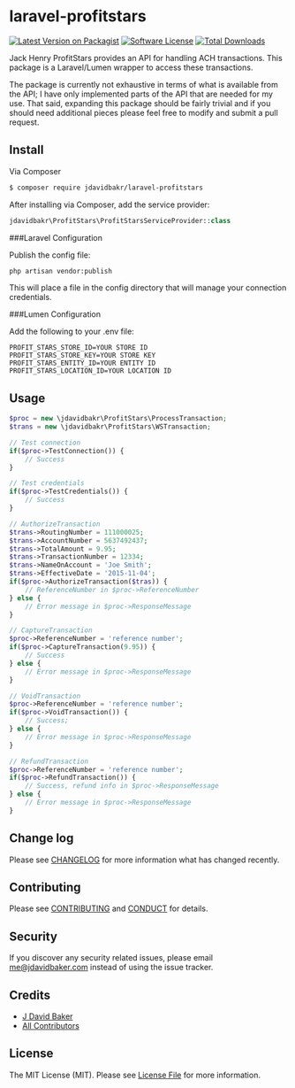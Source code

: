 # laravel-profitstars

[![Latest Version on Packagist][ico-version]][link-packagist]
[![Software License][ico-license]](LICENSE.md)
[![Total Downloads][ico-downloads]][link-downloads]

Jack Henry ProfitStars provides an API for handling ACH transactions. This package is a Laravel/Lumen wrapper
to access these transactions.

The package is currently not exhaustive in terms of what is available from the API; I have only implemented
parts of the API that are needed for my use.  That said, expanding this package should be fairly trivial
and if you should need additional pieces please feel free to modify and submit a pull request.

## Install

Via Composer

``` bash
$ composer require jdavidbakr/laravel-profitstars
```

After installing via Composer, add the service provider:

``` php
jdavidbakr\ProfitStars\ProfitStarsServiceProvider::class
```
###Laravel Configuration

Publish the config file:

``` bash
php artisan vendor:publish
```

This will place a file in the config directory that will manage your connection credentials. 

###Lumen Configuration

Add the following to your .env file:

```
PROFIT_STARS_STORE_ID=YOUR STORE ID
PROFIT_STARS_STORE_KEY=YOUR STORE KEY
PROFIT_STARS_ENTITY_ID=YOUR ENTITY ID
PROFIT_STARS_LOCATION_ID=YOUR LOCATION ID
```

## Usage

``` php
$proc = new \jdavidbakr\ProfitStars\ProcessTransaction;
$trans = new \jdavidbakr\ProfitStars\WSTransaction;

// Test connection
if($proc->TestConnection()) {
	// Success
}

// Test credentials
if($proc->TestCredentials()) {
	// Success
}

// AuthorizeTransaction
$trans->RoutingNumber = 111000025;
$trans->AccountNumber = 5637492437;
$trans->TotalAmount = 9.95;
$trans->TransactionNumber = 12334;
$trans->NameOnAccount = 'Joe Smith';
$trans->EffectiveDate = '2015-11-04';
if($proc->AuthorizeTransaction($tras)) {
	// ReferenceNumber in $proc->ReferenceNumber	
} else {
	// Error message in $proc->ResponseMessage
}

// CaptureTransaction
$proc->ReferenceNumber = 'reference number';
if($proc->CaptureTransaction(9.95)) {
	// Success 
} else {
	// Error message in $proc->ResponseMessage
}

// VoidTransaction
$proc->ReferenceNumber = 'reference number';
if($proc->VoidTransaction()) {
	// Success;
} else {
	// Error message in $proc->ResponseMessage
}

// RefundTransaction
$proc->ReferenceNumber = 'reference number';
if($proc->RefundTransaction()) {
	// Success, refund info in $proc->ResponseMessage
} else {
	// Error message in $proc->ResponseMessage
}

```

## Change log

Please see [CHANGELOG](CHANGELOG.md) for more information what has changed recently.


## Contributing

Please see [CONTRIBUTING](CONTRIBUTING.md) and [CONDUCT](CONDUCT.md) for details.

## Security

If you discover any security related issues, please email me@jdavidbaker.com instead of using the issue tracker.

## Credits

- [J David Baker][link-author]
- [All Contributors][link-contributors]

## License

The MIT License (MIT). Please see [License File](LICENSE.md) for more information.

[ico-version]: https://img.shields.io/packagist/v/jdavidbakr/laravel-profitstars.svg?style=flat-square
[ico-license]: https://img.shields.io/badge/license-MIT-brightgreen.svg?style=flat-square
[ico-downloads]: https://img.shields.io/packagist/dt/jdavidbakr/laravel-profitstars.svg?style=flat-square

[link-packagist]: https://packagist.org/packages/jdavidbakr/laravel-profitstars
[link-downloads]: https://packagist.org/packages/jdavidbakr/laravel-profitstars
[link-author]: https://github.com/jdavidbakr
[link-contributors]: ../../contributors
